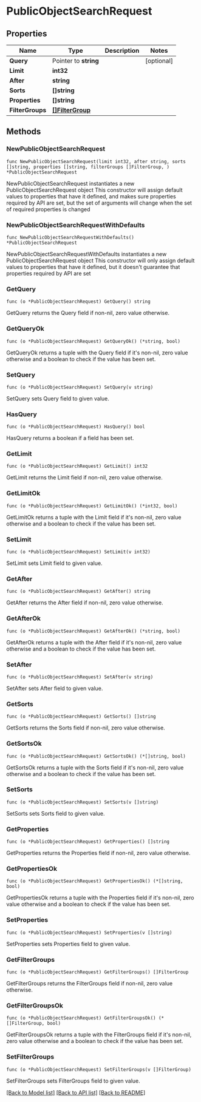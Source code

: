 # PublicObjectSearchRequest

## Properties

Name | Type | Description | Notes
------------ | ------------- | ------------- | -------------
**Query** | Pointer to **string** |  | [optional] 
**Limit** | **int32** |  | 
**After** | **string** |  | 
**Sorts** | **[]string** |  | 
**Properties** | **[]string** |  | 
**FilterGroups** | [**[]FilterGroup**](FilterGroup.md) |  | 

## Methods

### NewPublicObjectSearchRequest

`func NewPublicObjectSearchRequest(limit int32, after string, sorts []string, properties []string, filterGroups []FilterGroup, ) *PublicObjectSearchRequest`

NewPublicObjectSearchRequest instantiates a new PublicObjectSearchRequest object
This constructor will assign default values to properties that have it defined,
and makes sure properties required by API are set, but the set of arguments
will change when the set of required properties is changed

### NewPublicObjectSearchRequestWithDefaults

`func NewPublicObjectSearchRequestWithDefaults() *PublicObjectSearchRequest`

NewPublicObjectSearchRequestWithDefaults instantiates a new PublicObjectSearchRequest object
This constructor will only assign default values to properties that have it defined,
but it doesn't guarantee that properties required by API are set

### GetQuery

`func (o *PublicObjectSearchRequest) GetQuery() string`

GetQuery returns the Query field if non-nil, zero value otherwise.

### GetQueryOk

`func (o *PublicObjectSearchRequest) GetQueryOk() (*string, bool)`

GetQueryOk returns a tuple with the Query field if it's non-nil, zero value otherwise
and a boolean to check if the value has been set.

### SetQuery

`func (o *PublicObjectSearchRequest) SetQuery(v string)`

SetQuery sets Query field to given value.

### HasQuery

`func (o *PublicObjectSearchRequest) HasQuery() bool`

HasQuery returns a boolean if a field has been set.

### GetLimit

`func (o *PublicObjectSearchRequest) GetLimit() int32`

GetLimit returns the Limit field if non-nil, zero value otherwise.

### GetLimitOk

`func (o *PublicObjectSearchRequest) GetLimitOk() (*int32, bool)`

GetLimitOk returns a tuple with the Limit field if it's non-nil, zero value otherwise
and a boolean to check if the value has been set.

### SetLimit

`func (o *PublicObjectSearchRequest) SetLimit(v int32)`

SetLimit sets Limit field to given value.


### GetAfter

`func (o *PublicObjectSearchRequest) GetAfter() string`

GetAfter returns the After field if non-nil, zero value otherwise.

### GetAfterOk

`func (o *PublicObjectSearchRequest) GetAfterOk() (*string, bool)`

GetAfterOk returns a tuple with the After field if it's non-nil, zero value otherwise
and a boolean to check if the value has been set.

### SetAfter

`func (o *PublicObjectSearchRequest) SetAfter(v string)`

SetAfter sets After field to given value.


### GetSorts

`func (o *PublicObjectSearchRequest) GetSorts() []string`

GetSorts returns the Sorts field if non-nil, zero value otherwise.

### GetSortsOk

`func (o *PublicObjectSearchRequest) GetSortsOk() (*[]string, bool)`

GetSortsOk returns a tuple with the Sorts field if it's non-nil, zero value otherwise
and a boolean to check if the value has been set.

### SetSorts

`func (o *PublicObjectSearchRequest) SetSorts(v []string)`

SetSorts sets Sorts field to given value.


### GetProperties

`func (o *PublicObjectSearchRequest) GetProperties() []string`

GetProperties returns the Properties field if non-nil, zero value otherwise.

### GetPropertiesOk

`func (o *PublicObjectSearchRequest) GetPropertiesOk() (*[]string, bool)`

GetPropertiesOk returns a tuple with the Properties field if it's non-nil, zero value otherwise
and a boolean to check if the value has been set.

### SetProperties

`func (o *PublicObjectSearchRequest) SetProperties(v []string)`

SetProperties sets Properties field to given value.


### GetFilterGroups

`func (o *PublicObjectSearchRequest) GetFilterGroups() []FilterGroup`

GetFilterGroups returns the FilterGroups field if non-nil, zero value otherwise.

### GetFilterGroupsOk

`func (o *PublicObjectSearchRequest) GetFilterGroupsOk() (*[]FilterGroup, bool)`

GetFilterGroupsOk returns a tuple with the FilterGroups field if it's non-nil, zero value otherwise
and a boolean to check if the value has been set.

### SetFilterGroups

`func (o *PublicObjectSearchRequest) SetFilterGroups(v []FilterGroup)`

SetFilterGroups sets FilterGroups field to given value.



[[Back to Model list]](../README.md#documentation-for-models) [[Back to API list]](../README.md#documentation-for-api-endpoints) [[Back to README]](../README.md)


